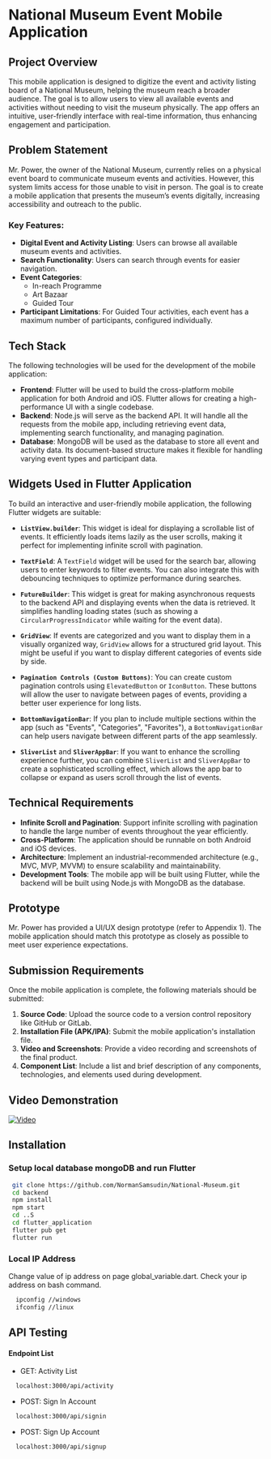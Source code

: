 # National Museum Event Mobile Application

## Project Overview

This mobile application is designed to digitize the event and activity listing board of a National Museum, helping the museum reach a broader audience. The goal is to allow users to view all available events and activities without needing to visit the museum physically. The app offers an intuitive, user-friendly interface with real-time information, thus enhancing engagement and participation.

## Problem Statement

Mr. Power, the owner of the National Museum, currently relies on a physical event board to communicate museum events and activities. However, this system limits access for those unable to visit in person. The goal is to create a mobile application that presents the museum’s events digitally, increasing accessibility and outreach to the public.

### Key Features:

- **Digital Event and Activity Listing**: Users can browse all available museum events and activities.
- **Search Functionality**: Users can search through events for easier navigation.
- **Event Categories**:
  - In-reach Programme
  - Art Bazaar
  - Guided Tour
- **Participant Limitations**: For Guided Tour activities, each event has a maximum number of participants, configured individually.

## Tech Stack

The following technologies will be used for the development of the mobile application:

- **Frontend**: Flutter will be used to build the cross-platform mobile application for both Android and iOS. Flutter allows for creating a high-performance UI with a single codebase.
- **Backend**: Node.js will serve as the backend API. It will handle all the requests from the mobile app, including retrieving event data, implementing search functionality, and managing pagination.
- **Database**: MongoDB will be used as the database to store all event and activity data. Its document-based structure makes it flexible for handling varying event types and participant data.

## Widgets Used in Flutter Application

To build an interactive and user-friendly mobile application, the following Flutter widgets are suitable:

- **`ListView.builder`**: This widget is ideal for displaying a scrollable list of events. It efficiently loads items lazily as the user scrolls, making it perfect for implementing infinite scroll with pagination.
- **`TextField`**: A `TextField` widget will be used for the search bar, allowing users to enter keywords to filter events. You can also integrate this with debouncing techniques to optimize performance during searches.

- **`FutureBuilder`**: This widget is great for making asynchronous requests to the backend API and displaying events when the data is retrieved. It simplifies handling loading states (such as showing a `CircularProgressIndicator` while waiting for the event data).

- **`GridView`**: If events are categorized and you want to display them in a visually organized way, `GridView` allows for a structured grid layout. This might be useful if you want to display different categories of events side by side.

- **`Pagination Controls (Custom Buttons)`**: You can create custom pagination controls using `ElevatedButton` or `IconButton`. These buttons will allow the user to navigate between pages of events, providing a better user experience for long lists.

- **`BottomNavigationBar`**: If you plan to include multiple sections within the app (such as "Events", "Categories", "Favorites"), a `BottomNavigationBar` can help users navigate between different parts of the app seamlessly.

- **`SliverList`** and **`SliverAppBar`**: If you want to enhance the scrolling experience further, you can combine `SliverList` and `SliverAppBar` to create a sophisticated scrolling effect, which allows the app bar to collapse or expand as users scroll through the list of events.

## Technical Requirements

- **Infinite Scroll and Pagination**: Support infinite scrolling with pagination to handle the large number of events throughout the year efficiently.
- **Cross-Platform**: The application should be runnable on both Android and iOS devices.
- **Architecture**: Implement an industrial-recommended architecture (e.g., MVC, MVP, MVVM) to ensure scalability and maintainability.
- **Development Tools**: The mobile app will be built using Flutter, while the backend will be built using Node.js with MongoDB as the database.

## Prototype

Mr. Power has provided a UI/UX design prototype (refer to Appendix 1). The mobile application should match this prototype as closely as possible to meet user experience expectations.

## Submission Requirements

Once the mobile application is complete, the following materials should be submitted:

1. **Source Code**: Upload the source code to a version control repository like GitHub or GitLab.
2. **Installation File (APK/IPA)**: Submit the mobile application's installation file.
3. **Video and Screenshots**: Provide a video recording and screenshots of the final product.
4. **Component List**: Include a list and brief description of any components, technologies, and elements used during development.

## Video Demonstration

[![Video](https://img.youtube.com/vi/YOUTUBE_VIDEO_ID_HERE/0.jpg)](https://www.youtube.com/watch?v=WsSFx3DfeQg)

## Installation

### Setup local database mongoDB and run Flutter

```bash
 git clone https://github.com/NormanSamsudin/National-Museum.git
 cd backend
 npm install
 npm start
 cd ..S
 cd flutter_application
 flutter pub get
 flutter run
```

### Local IP Address

Change value of ip address on page global_variable.dart. Check your ip address on bash command.

```bash
  ipconfig //windows
  ifconfig //linux
```

## API Testing

#### Endpoint List

- GET: Activity List

```bash
  localhost:3000/api/activity
```

- POST: Sign In Account

```bash
  localhost:3000/api/signin
```

- POST: Sign Up Account

```bash
  localhost:3000/api/signup
```
